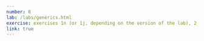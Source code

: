 ```yaml
---
number: 8
lab: /labs/generics.html
exercise: exercises 1n (or 1j, depending on the version of the lab), 2j, and 3e
link: true
---
```

